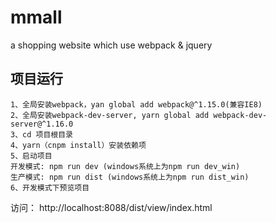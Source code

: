 # mmall
a shopping website which use webpack &amp; jquery

## 项目运行   
```  
1、全局安装webpack，yan global add webpack@^1.15.0(兼容IE8)
2、全局安装webpack-dev-server, yarn global add webpack-dev-server@^1.16.0
3、cd 项目根目录  
4、yarn（cnpm install）安装依赖项  
5、启动项目
开发模式: npm run dev (windows系统上为npm run dev_win)
生产模式: npm run dist (windows系统上为npm run dist_win)  
6、开发模式下预览项目  
```   
访问： http://localhost:8088/dist/view/index.html
